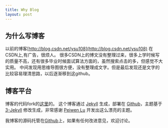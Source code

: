 ```yaml
---
title: Why Blog
layout: post
---
```


## 为什么写博客
以前的博客[http://blog.csdn.net/ysu108](http://blog.csdn.net/ysu108) 在CSDN上,有广告，很烦人。
很多CSDN上的博文没有整理过来，很多上学时候写的质量不高，还有很多毕业时候面试算法方面的，虽然搜索点击的多，但感觉不大实用。
中间发现用思维导图很方便，没有整理成文字。但是最后发现还是文字的比较容易理清思路，以后逐渐移到这github。

## 博客平台
博客的代码fork的[这里](https://github.com/suyan/suyan.github.io)的。
这个博客通过 [Jekyll](http://jekyllrb.com/) 生成，部署在 [Github](https://pages.github.com)，主题基于 [3-Jekyll](https://github.com/P233/3-Jekyll) 修改生成，非常感谢 [Peiwen Lu](https://github.com/P233) 开发出这么漂亮的主题。

我博客的源码托管在[Github](https://github.com/wangzhenyagit)上，如果有任何改进意见，欢迎讨论。
